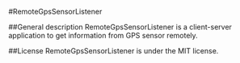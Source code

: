 #RemoteGpsSensorListener

##General description
RemoteGpsSensorListener is a client-server application to get information from GPS sensor remotely.

##License
RemoteGpsSensorListener is under the MIT license.